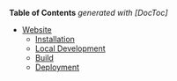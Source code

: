 <!-- START doctoc generated TOC please keep comment here to allow auto update -->
<!-- DON'T EDIT THIS SECTION, INSTEAD RE-RUN doctoc TO UPDATE -->
**Table of Contents**  *generated with [DocToc]*

- [Website](#website)
    - [Installation](#installation)
    - [Local Development](#local-development)
    - [Build](#build)
    - [Deployment](#deployment)

<!-- END doctoc generated TOC please keep comment here to allow auto update -->
